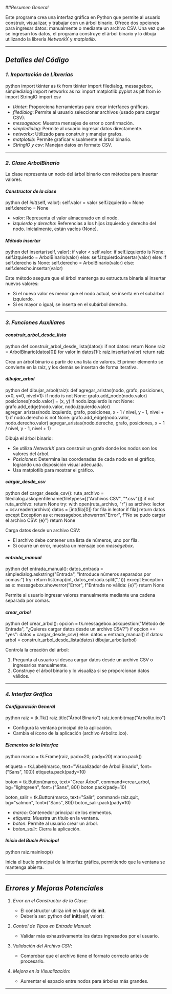 ##*Resumen General*

Este programa crea una interfaz gráfica en Python que permite al usuario construir, visualizar, y trabajar con un árbol binario. Ofrece dos opciones para ingresar datos: manualmente o mediante un archivo CSV. Una vez que se ingresan los datos, el programa construye el árbol binario y lo dibuja utilizando la librería *NetworkX* y *matplotlib*.

---

## *Detalles del Código*

### *1. Importación de Librerías*
python
import tkinter as tk
from tkinter import filedialog, messagebox, simpledialog
import networkx as nx
import matplotlib.pyplot as plt
from io import StringIO
import csv

- *tkinter*: Proporciona herramientas para crear interfaces gráficas.
- *filedialog*: Permite al usuario seleccionar archivos (usado para cargar CSV).
- *messagebox*: Muestra mensajes de error o confirmación.
- *simpledialog*: Permite al usuario ingresar datos directamente.
- *networkx*: Utilizado para construir y manejar grafos.
- *matplotlib*: Permite graficar visualmente el árbol binario.
- *StringIO y csv*: Manejan datos en formato CSV.

---

### *2. Clase ArbolBinario*
La clase representa un nodo del árbol binario con métodos para insertar valores.

#### *Constructor de la clase*
python
def _init_(self, valor):
    self.valor = valor
    self.izquierdo = None
    self.derecho = None

- *valor*: Representa el valor almacenado en el nodo.
- *izquierdo y derecho*: Referencias a los hijos izquierdo y derecho del nodo. Inicialmente, están vacíos (None).

#### *Método insertar*
python
def insertar(self, valor):
    if valor < self.valor:
        if self.izquierdo is None:
            self.izquierdo = ArbolBinario(valor)
        else:
            self.izquierdo.insertar(valor)
    else:
        if self.derecho is None:
            self.derecho = ArbolBinario(valor)
        else:
            self.derecho.insertar(valor)

Este método asegura que el árbol mantenga su estructura binaria al insertar nuevos valores:
- Si el nuevo valor es menor que el nodo actual, se inserta en el subárbol izquierdo.
- Si es mayor o igual, se inserta en el subárbol derecho.

---

### *3. Funciones Auxiliares*

#### *construir_arbol_desde_lista*
python
def construir_arbol_desde_lista(datos):
    if not datos:
        return None
    raiz = ArbolBinario(datos[0])
    for valor in datos[1:]:
        raiz.insertar(valor)
    return raiz

Crea un árbol binario a partir de una lista de valores. El primer elemento se convierte en la raíz, y los demás se insertan de forma iterativa.

#### *dibujar_arbol*
python
def dibujar_arbol(raiz):
    def agregar_aristas(nodo, grafo, posiciones, x=0, y=0, nivel=1):
        if nodo is not None:
            grafo.add_node(nodo.valor)
            posiciones[nodo.valor] = (x, y)
            if nodo.izquierdo is not None:
                grafo.add_edge(nodo.valor, nodo.izquierdo.valor)
                agregar_aristas(nodo.izquierdo, grafo, posiciones, x - 1 / nivel, y - 1, nivel + 1)
            if nodo.derecho is not None:
                grafo.add_edge(nodo.valor, nodo.derecho.valor)
                agregar_aristas(nodo.derecho, grafo, posiciones, x + 1 / nivel, y - 1, nivel + 1)

Dibuja el árbol binario:
- Se utiliza *NetworkX* para construir un grafo donde los nodos son los valores del árbol.
- *Posiciones*: Determina las coordenadas de cada nodo en el gráfico, logrando una disposición visual adecuada.
- Usa matplotlib para mostrar el gráfico.

#### *cargar_desde_csv*
python
def cargar_desde_csv():
    ruta_archivo = filedialog.askopenfilename(filetypes=[("Archivos CSV", "*.csv")])
    if not ruta_archivo:
        return None
    try:
        with open(ruta_archivo, "r") as archivo:
            lector = csv.reader(archivo)
            datos = [int(fila[0]) for fila in lector if fila]
            return datos
    except Exception as e:
        messagebox.showerror("Error", f"No se pudo cargar el archivo CSV: {e}")
        return None

Carga datos desde un archivo CSV:
- El archivo debe contener una lista de números, uno por fila.
- Si ocurre un error, muestra un mensaje con *messagebox*.

#### *entrada_manual*
python
def entrada_manual():
    datos_entrada = simpledialog.askstring("Entrada", "Introduce números separados por comas:")
    try:
        return list(map(int, datos_entrada.split(",")))
    except Exception as e:
        messagebox.showerror("Error", f"Entrada no válida: {e}")
        return None

Permite al usuario ingresar valores manualmente mediante una cadena separada por comas.

#### *crear_arbol*
python
def crear_arbol():
    opcion = tk.messagebox.askquestion("Método de Entrada", "¿Quieres cargar datos desde un archivo CSV?")
    if opcion == "yes":
        datos = cargar_desde_csv()
    else:
        datos = entrada_manual()
    if datos:
        arbol = construir_arbol_desde_lista(datos)
        dibujar_arbol(arbol)

Controla la creación del árbol:
1. Pregunta al usuario si desea cargar datos desde un archivo CSV o ingresarlos manualmente.
2. Construye el árbol binario y lo visualiza si se proporcionan datos válidos.

---

### *4. Interfaz Gráfica*

#### *Configuración General*
python
raiz = tk.Tk()
raiz.title("Árbol Binario")
raiz.iconbitmap("Arbolito.ico")

- Configura la ventana principal de la aplicación.
- Cambia el ícono de la aplicación (archivo Arbolito.ico).

#### *Elementos de la Interfaz*
python
marco = tk.Frame(raiz, padx=20, pady=20)
marco.pack()

etiqueta = tk.Label(marco, text="Visualizador de Árbol Binario", font=("Sans", 100))
etiqueta.pack(pady=10)

boton = tk.Button(marco, text="Crear Árbol", command=crear_arbol, bg="lightgreen", font=("Sans", 80))
boton.pack(pady=10)

boton_salir = tk.Button(marco, text="Salir", command=raiz.quit, bg="salmon", font=("Sans", 80))
boton_salir.pack(pady=10)

- *marco*: Contenedor principal de los elementos.
- *etiqueta*: Muestra un título en la ventana.
- *boton*: Permite al usuario crear un árbol.
- *boton_salir*: Cierra la aplicación.

#### *Inicio del Bucle Principal*
python
raiz.mainloop()

Inicia el bucle principal de la interfaz gráfica, permitiendo que la ventana se mantenga abierta.

---

## *Errores y Mejoras Potenciales*
1. *Error en el Constructor de la Clase*:
   - El constructor utiliza _init_ en lugar de __init__.
   - Debería ser:
     python
     def __init__(self, valor):
     

2. *Control de Tipos en Entrada Manual*:
   - Validar más exhaustivamente los datos ingresados por el usuario.

3. *Validación del Archivo CSV*:
   - Comprobar que el archivo tiene el formato correcto antes de procesarlo.

4. *Mejora en la Visualización*:
   - Aumentar el espacio entre nodos para árboles más grandes.

---
